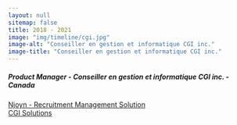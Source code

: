 ```yaml
---
layout: null
sitemap: false
title: 2018 - 2021
image: "img/timeline/cgi.jpg"
image-alt: "Conseiller en gestion et informatique CGI inc."
image-title: "Conseiller en gestion et informatique CGI inc."
---
```

##### Product Manager - Conseiller en gestion et informatique CGI inc. - Canada 

[Njoyn - Recruitment Management Solution](https://njoyn.com)  
[CGI Solutions](https://www.cgi.com/en/solution)
